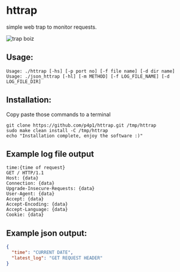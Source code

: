 # httrap
simple web trap to monitor requests.

![trap boiz](https://raw.githubusercontent.com/p4p1/trap/master/assets/logo.jpg)

## Usage:
```
Usage: ./httrap [-hs] [-p port no] [-f file name] [-d dir name]
Usage: ./json_httrap [-hl] [-m METHOD] [-f LOG_FILE_NAME] [-d LOG_FILE_DIR]
```

## Installation:
Copy paste those commands to a terminal
```
git clone https://github.com/p4p1/httrap.git /tmp/httrap
sudo make clean install -C /tmp/httrap
echo "Installation complete, enjoy the software :)"
```

## Example log file output
```
time:{time of request}
GET / HTTP/1.1
Host: {data}
Connection: {data}
Upgrade-Insecure-Requests: {data}
User-Agent: {data}
Accept: {data}
Accept-Encoding: {data}
Accept-Language: {data}
Cookie: {data}
```

## Example json output:
``` json
{
  "time": "CURRENT DATE",
  "latest_log": "GET REQUEST HEADER"
}
```

